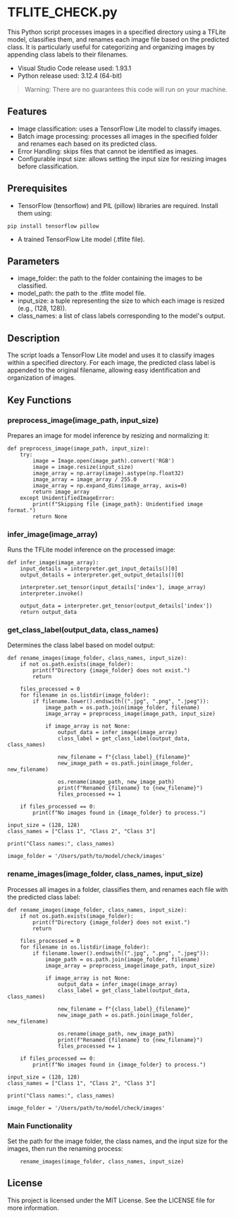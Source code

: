 # TFLITE_CHECK.py
This Python script processes images in a specified directory using a TFLite model, classifies them, and renames each image file based on the predicted class. It is particularly useful for categorizing and organizing images by appending class labels to their filenames.

- Visual Studio Code release used: 1.93.1
- Python release used: 3.12.4 (64-bit)
> Warning: There are no guarantees this code will run on your machine.

## Features
- Image classification: uses a TensorFlow Lite model to classify images.
- Batch image processing: processes all images in the specified folder and renames each based on its predicted class.
- Error Handling: skips files that cannot be identified as images.
- Configurable input size: allows setting the input size for resizing images before classification.

## Prerequisites
- TensorFlow (tensorflow) and PIL (pillow) libraries are required. Install them using:
```
pip install tensorflow pillow
```
- A trained TensorFlow Lite model (.tflite file).

## Parameters
- image_folder: the path to the folder containing the images to be classified.
- model_path: the path to the .tflite model file.
- input_size: a tuple representing the size to which each image is resized (e.g., (128, 128)).
- class_names: a list of class labels corresponding to the model's output.

## Description
The script loads a TensorFlow Lite model and uses it to classify images within a specified directory. For each image, the predicted class label is appended to the original filename, allowing easy identification and organization of images.

## Key Functions
### preprocess_image(image_path, input_size)
Prepares an image for model inference by resizing and normalizing it:
```
def preprocess_image(image_path, input_size):
    try:
        image = Image.open(image_path).convert('RGB')
        image = image.resize(input_size)
        image_array = np.array(image).astype(np.float32)
        image_array = image_array / 255.0
        image_array = np.expand_dims(image_array, axis=0)
        return image_array
    except UnidentifiedImageError:
        print(f"Skipping file {image_path}: Unidentified image format.")
        return None
```

### infer_image(image_array)
Runs the TFLite model inference on the processed image:
```
def infer_image(image_array):
    input_details = interpreter.get_input_details()[0]
    output_details = interpreter.get_output_details()[0]
    
    interpreter.set_tensor(input_details['index'], image_array)
    interpreter.invoke()
    
    output_data = interpreter.get_tensor(output_details['index'])
    return output_data
```

### get_class_label(output_data, class_names)
Determines the class label based on model output:
```
def rename_images(image_folder, class_names, input_size):
    if not os.path.exists(image_folder):
        print(f"Directory {image_folder} does not exist.")
        return
    
    files_processed = 0
    for filename in os.listdir(image_folder):
        if filename.lower().endswith((".jpg", ".png", ".jpeg")):
            image_path = os.path.join(image_folder, filename)
            image_array = preprocess_image(image_path, input_size)
            
            if image_array is not None:
                output_data = infer_image(image_array)
                class_label = get_class_label(output_data, class_names)
                
                new_filename = f"{class_label}_{filename}"
                new_image_path = os.path.join(image_folder, new_filename)
                
                os.rename(image_path, new_image_path)
                print(f"Renamed {filename} to {new_filename}")
                files_processed += 1
    
    if files_processed == 0:
        print(f"No images found in {image_folder} to process.")

input_size = (128, 128)
class_names = ["Class 1", "Class 2", "Class 3"]

print("Class names:", class_names)

image_folder = '/Users/path/to/model/check/images'
```

### rename_images(image_folder, class_names, input_size)
Processes all images in a folder, classifies them, and renames each file with the predicted class label:
```
def rename_images(image_folder, class_names, input_size):
    if not os.path.exists(image_folder):
        print(f"Directory {image_folder} does not exist.")
        return
    
    files_processed = 0
    for filename in os.listdir(image_folder):
        if filename.lower().endswith((".jpg", ".png", ".jpeg")):
            image_path = os.path.join(image_folder, filename)
            image_array = preprocess_image(image_path, input_size)
            
            if image_array is not None:
                output_data = infer_image(image_array)
                class_label = get_class_label(output_data, class_names)
                
                new_filename = f"{class_label}_{filename}"
                new_image_path = os.path.join(image_folder, new_filename)
                
                os.rename(image_path, new_image_path)
                print(f"Renamed {filename} to {new_filename}")
                files_processed += 1
    
    if files_processed == 0:
        print(f"No images found in {image_folder} to process.")

input_size = (128, 128)
class_names = ["Class 1", "Class 2", "Class 3"]

print("Class names:", class_names)

image_folder = '/Users/path/to/model/check/images'
```

### Main Functionality
Set the path for the image folder, the class names, and the input size for the images, then run the renaming process:
```    
    rename_images(image_folder, class_names, input_size)
```

## License
This project is licensed under the MIT License. See the LICENSE file for more information.
